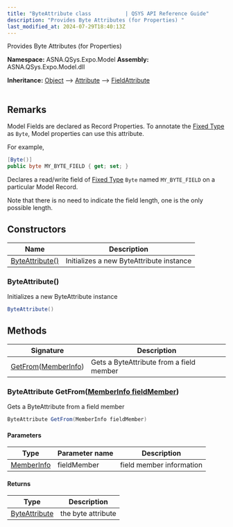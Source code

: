 ```yaml
---
title: "ByteAttribute class           | QSYS API Reference Guide"
description: "Provides Byte Attributes (for Properties) "
last_modified_at: 2024-07-29T18:40:13Z
---
```


Provides Byte Attributes (for Properties)

**Namespace:** ASNA.QSys.Expo.Model
**Assembly:** ASNA.QSys.Expo.Model.dll

**Inheritance:** [Object](https://docs.microsoft.com/en-us/dotnet/api/system.object) --> [Attribute](https://docs.microsoft.com/en-us/dotnet/api/system.attribute) --> [FieldAttribute](/reference/expo/qsys-expo-model/field-attribute.html)
<br>
<br>

## Remarks

Model Fields are declared as Record Properties. To annotate the [Fixed Type](https://asnaqsys.github.io/concepts/program-structure/qsys-fixedtypes.html) as `Byte`, Model properties can use this attribute.

For example,

```cs
[Byte()]
public byte MY_BYTE_FIELD { get; set; }
```
Declares a read/write field of [Fixed Type](https://asnaqsys.github.io/concepts/program-structure/qsys-fixedtypes.html) `Byte` named `MY_BYTE_FIELD` on a particular Model Record.

Note that there is no need to indicate the field length, one is the only possible length.


## Constructors

| Name | Description |
| --- | --- |
| [ByteAttribute()](#byteattribute) | Initializes a new ByteAttribute instance

### ByteAttribute()

Initializes a new ByteAttribute instance

```cs
ByteAttribute()
```

## Methods

| Signature | Description |
| --- | --- |
| [GetFrom](#byteattribute-getfrommemberinfo-fieldmember)([MemberInfo](https://learn.microsoft.com/en-us/dotnet/api/system.reflection.memberinfo?view=net-8.0)) | Gets a ByteAttribute from a field member

### ByteAttribute GetFrom([MemberInfo fieldMember](https://learn.microsoft.com/en-us/dotnet/api/system.reflection.memberinfo?view=net-8.0))

Gets a ByteAttribute from a field member

```cs
ByteAttribute GetFrom(MemberInfo fieldMember)
```

#### Parameters

| Type | Parameter name | Description
| --- | --- | ---
| [MemberInfo](https://learn.microsoft.com/en-us/dotnet/api/system.reflection.memberinfo?view=net-8.0) | fieldMember | field member information

#### Returns

| Type | Description
| --- | ---
| [ByteAttribute](/reference/expo/qsys-expo-model/byte-attribute.html) | the byte attribute
